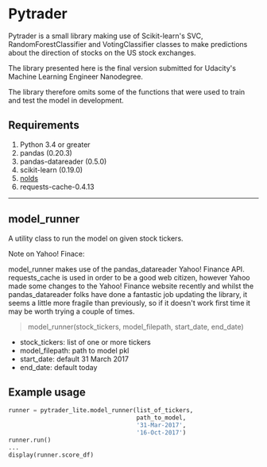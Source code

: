 # Pytrader
<div>
</div>

Pytrader is a small library making use of Scikit-learn's SVC, RandomForestClassifier and VotingClassifier classes to make predictions about the direction of stocks on the US stock exchanges.

The library presented here is the final version submitted for Udacity's Machine Learning Engineer Nanodegree.

The library therefore omits some of the functions that were used to train and test the model in development.

## Requirements
<ol>
<li> Python 3.4 or greater</li>
<li> pandas (0.20.3)</li>
<li>pandas-datareader (0.5.0)</li>
<li>scikit-learn (0.19.0)</li>
<li><a href="https://github.com/CSchoel/nolds">nolds</a></li>
<li>requests-cache-0.4.13</li>
</ol>

<hr>

## model_runner

A utility class to run the model on given stock tickers. 

Note on Yahoo! Finace:

model_runner makes use of the pandas_datareader Yahoo! Finance API. requests_cache is used in order to be a good web citizen, however Yahoo made some changes to the Yahoo! Finance website recently and whilst the pandas_datareader folks have done a fantastic job updating the library, it seems a little more fragile than previously, so if it doesn't work first time it may be worth trying a couple of times.

> model_runner(stock_tickers, model_filepath, start_date, end_date)
<ul>
<li>stock_tickers: list of one or more tickers</li>
<li>model_filepath: path to model pkl</li>
<li>start_date: default 31 March 2017</li>
<li>end_date: default today</li>
</ul>

## Example usage

```python
runner = pytrader_lite.model_runner(list_of_tickers,
                                    path_to_model,
                                    '31-Mar-2017',
                                    '16-Oct-2017')
runner.run()
...
display(runner.score_df)
```

